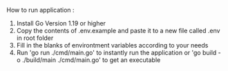 How to run application :

1. Install Go Version 1.19 or higher
2. Copy the contents of .env.example and paste it to a new file called .env in root folder
3. Fill in the blanks of environtment variables according to your needs
4. Run 'go run ./cmd/main.go' to instantly run the application or 'go build -o ./build/main ./cmd/main.go' to get an executable
